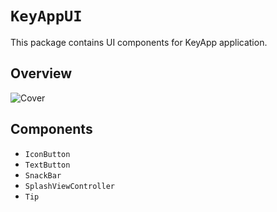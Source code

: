 # ``KeyAppUI``

This package contains UI components for KeyApp application.

## Overview

![Cover](Cover.png)

## Components

- ``IconButton``
- ``TextButton``
- ``SnackBar``
- ``SplashViewController``
- ``Tip``
